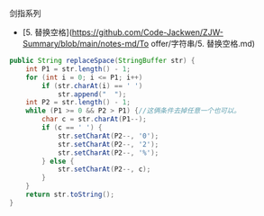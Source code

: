 剑指系列

- [5. 替换空格](https://github.com/Code-Jackwen/ZJW-Summary/blob/main/notes-md/To offer/字符串/5. 替换空格.md)

````java
public String replaceSpace(StringBuffer str) {
    int P1 = str.length() - 1;
    for (int i = 0; i <= P1; i++)
        if (str.charAt(i) == ' ')
            str.append("  ");
    int P2 = str.length() - 1;
    while (P1 >= 0 && P2 > P1) {//这俩条件去掉任意一个也可以。
        char c = str.charAt(P1--);
        if (c == ' ') {
            str.setCharAt(P2--, '0');
            str.setCharAt(P2--, '2');
            str.setCharAt(P2--, '%');
        } else {
            str.setCharAt(P2--, c);
        }
    }
    return str.toString();
}
````

